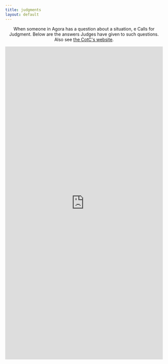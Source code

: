 ```yaml
---
title: judgments
layout: default
---
```


<div class="content">
<p align="center">When someone in Agora has a question about a situation, e Calls for Judgment. Below are the answers Judges have given to such questions. Also see <a href="https://agoranomic.org/cases/">the CotC's website</a>.</p>
<center><iframe src="https://agoranomic.org/cases/" style="border-width:0" width="100%" height="1000em" frameborder="0" scrolling="yes"></iframe></center>
</div>
